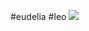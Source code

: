 #eudelia #leo 
**![](https://lh7-rt.googleusercontent.com/docsz/AD_4nXeKDKCuA0OYRVOJbvspDZsuY9HoozX8lc4MykInqQUxruvJ7Z-VLf4pIv-yODlXOOJLlJRAOHShqVd7N9Vesd7Fd7l_sLZ4sG52YEQK6fkOciuO7OXbwm_WcGHu6oEH5TyMCbSIZA?key=ArE9gjGx41F-QdnnpTPqXmu4)**
